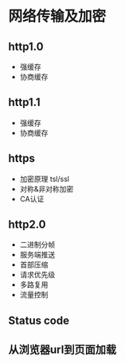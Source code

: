 # 网络传输及加密

## http1.0
- 强缓存 <br >
- 协商缓存 <br >

## http1.1
- 强缓存 <br >
- 协商缓存 <br >

## https
- 加密原理 tsl/ssl <br >
- 对称&非对称加密 <br >
- CA认证 <br >

## http2.0
- 二进制分帧 <br >
- 服务端推送 <br >
- 首部压缩 <br >
- 请求优先级 <br >
- 多路复用 <br >
- 流量控制 <br >

## Status code
## 从浏览器url到页面加载


